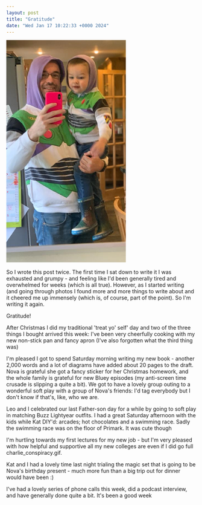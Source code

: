 ```yaml
---
layout: post
title: "Gratitude"
date: "Wed Jan 17 10:22:33 +0000 2024"
---
```

![](/assets/images/matching.png)

So I wrote this post twice.  The first time I sat down to write it I was exhausted and grumpy - and feeling like I'd been generally tired and overwhelmed for weeks (which is all true). However, as I started writing (and going through photos I found more and more things to write about and it cheered me up immensely (which is, of course, part of the point). So I'm writing it again.

Gratitude!  

After Christmas I did my traditional 'treat yo' self' day and two of the three things I bought arrived this week: I've been very cheerfully cooking with my new non-stick pan and fancy apron (I've also forgotten what the third thing was)  

I'm pleased I got to spend Saturday morning writing my new book - another 2,000 words and a lot of diagrams have added about 20 pages to the draft.  Nova is grateful she got a fancy sticker for her Christmas homework, and the whole family is grateful for new Bluey episodes (my anti-screen time crusade is slipping a quite a bit). We got to have a lovely group outing to a wonderful soft play with a group of Nova's friends: I'd tag everybody but I don't know if that's, like, who we are.  

Leo and I celebrated our last Father-son day for a while by going to soft play in matching Buzz Lightyear outfits. 
I had a great Saturday afternoon with the kids while Kat DIY'd: arcades; hot chocolates and a swimming race. Sadly the swimming race was on the floor of Primark. It was cute though

I'm hurtling towards my first lectures for my new job - but I'm very pleased with how helpful and supportive all my new colleges are even if I did go full charlie_conspiracy.gif. 

Kat and I had a lovely time last night trialing the magic set that is going to be Nova's birthday present - much more fun than a big trip out for dinner would have been :) 

I've had a lovely series of phone calls this week, did a podcast interview, and have generally done quite a bit. It's been a good week 



